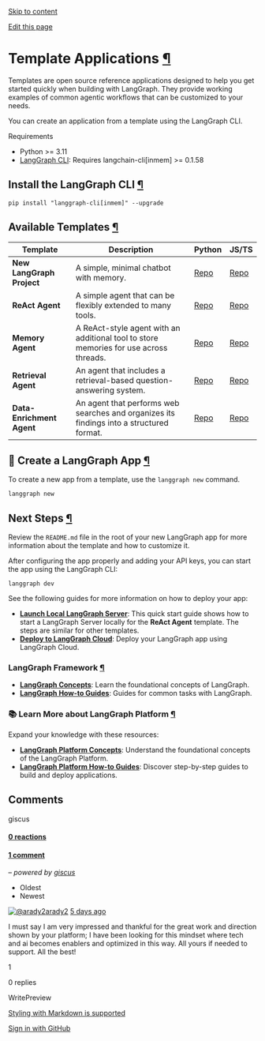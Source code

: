 [Skip to content](https://langchain-ai.github.io/langgraph/concepts/template_applications/#template-applications)

[Edit this page](https://github.com/langchain-ai/langgraph/edit/main/docs/docs/concepts/template_applications.md "Edit this page")

# Template Applications [¶](https://langchain-ai.github.io/langgraph/concepts/template_applications/\#template-applications "Permanent link")

Templates are open source reference applications designed to help you get started quickly when building with LangGraph. They provide working examples of common agentic workflows that can be customized to your needs.

You can create an application from a template using the LangGraph CLI.

Requirements

- Python >= 3.11
- [LangGraph CLI](https://langchain-ai.github.io/langgraph/cloud/reference/cli/): Requires langchain-cli\[inmem\] >= 0.1.58

## Install the LangGraph CLI [¶](https://langchain-ai.github.io/langgraph/concepts/template_applications/\#install-the-langgraph-cli "Permanent link")

```md-code__content
pip install "langgraph-cli[inmem]" --upgrade

```

## Available Templates [¶](https://langchain-ai.github.io/langgraph/concepts/template_applications/\#available-templates "Permanent link")

| Template | Description | Python | JS/TS |
| --- | --- | --- | --- |
| **New LangGraph Project** | A simple, minimal chatbot with memory. | [Repo](https://github.com/langchain-ai/new-langgraph-project) | [Repo](https://github.com/langchain-ai/new-langgraphjs-project) |
| **ReAct Agent** | A simple agent that can be flexibly extended to many tools. | [Repo](https://github.com/langchain-ai/react-agent) | [Repo](https://github.com/langchain-ai/react-agent-js) |
| **Memory Agent** | A ReAct-style agent with an additional tool to store memories for use across threads. | [Repo](https://github.com/langchain-ai/memory-agent) | [Repo](https://github.com/langchain-ai/memory-agent-js) |
| **Retrieval Agent** | An agent that includes a retrieval-based question-answering system. | [Repo](https://github.com/langchain-ai/retrieval-agent-template) | [Repo](https://github.com/langchain-ai/retrieval-agent-template-js) |
| **Data-Enrichment Agent** | An agent that performs web searches and organizes its findings into a structured format. | [Repo](https://github.com/langchain-ai/data-enrichment) | [Repo](https://github.com/langchain-ai/data-enrichment-js) |

## 🌱 Create a LangGraph App [¶](https://langchain-ai.github.io/langgraph/concepts/template_applications/\#create-a-langgraph-app "Permanent link")

To create a new app from a template, use the `langgraph new` command.

```md-code__content
langgraph new

```

## Next Steps [¶](https://langchain-ai.github.io/langgraph/concepts/template_applications/\#next-steps "Permanent link")

Review the `README.md` file in the root of your new LangGraph app for more information about the template and how to customize it.

After configuring the app properly and adding your API keys, you can start the app using the LangGraph CLI:

```md-code__content
langgraph dev

```

See the following guides for more information on how to deploy your app:

- **[Launch Local LangGraph Server](https://langchain-ai.github.io/langgraph/tutorials/langgraph-platform/local-server/)**: This quick start guide shows how to start a LangGraph Server locally for the **ReAct Agent** template. The steps are similar for other templates.
- **[Deploy to LangGraph Cloud](https://langchain-ai.github.io/langgraph/cloud/quick_start/)**: Deploy your LangGraph app using LangGraph Cloud.

### LangGraph Framework [¶](https://langchain-ai.github.io/langgraph/concepts/template_applications/\#langgraph-framework "Permanent link")

- **[LangGraph Concepts](https://langchain-ai.github.io/langgraph/concepts/)**: Learn the foundational concepts of LangGraph.
- **[LangGraph How-to Guides](https://langchain-ai.github.io/langgraph/how-tos/)**: Guides for common tasks with LangGraph.

### 📚 Learn More about LangGraph Platform [¶](https://langchain-ai.github.io/langgraph/concepts/template_applications/\#learn-more-about-langgraph-platform "Permanent link")

Expand your knowledge with these resources:

- **[LangGraph Platform Concepts](https://langchain-ai.github.io/langgraph/concepts/#langgraph-platform)**: Understand the foundational concepts of the LangGraph Platform.
- **[LangGraph Platform How-to Guides](https://langchain-ai.github.io/langgraph/how-tos/#langgraph-platform)**: Discover step-by-step guides to build and deploy applications.

## Comments

giscus

#### [0 reactions](https://github.com/langchain-ai/langgraph/discussions/3752)

#### [1 comment](https://github.com/langchain-ai/langgraph/discussions/3752)

_– powered by [giscus](https://giscus.app/)_

- Oldest
- Newest

[![@arady2](https://avatars.githubusercontent.com/u/191402803?v=4)arady2](https://github.com/arady2) [5 days ago](https://github.com/langchain-ai/langgraph/discussions/3752#discussioncomment-12437171)

I must say I am very impressed and thankful for the great work and direction shown by your platform; I have been looking for this mindset where tech and ai becomes enablers and optimized in this way. All yours if needed to support. All the best!

1

0 replies

WritePreview

[Styling with Markdown is supported](https://guides.github.com/features/mastering-markdown/ "Styling with Markdown is supported")

[Sign in with GitHub](https://giscus.app/api/oauth/authorize?redirect_uri=https%3A%2F%2Flangchain-ai.github.io%2Flanggraph%2Fconcepts%2Ftemplate_applications%2F)